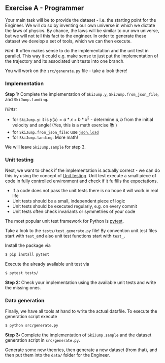 ## Exercise A - Programmer

Your main task will be to provide the dataset - i.e. the starting point for the Engineer.
We will do so by inventing our own universe in which we dictate the laws of physics.
By chance, the laws will be similar to our own universe, but we will not tell this
fact to the engineer. In order to generate these dataset we develop a set of tools,
which we can then execute.

_Hint_: It often makes sense to do the implementation and the unit test in parallel.
This way it could e.g. make sense to just put the implementation of the trajectory
and its associated unit tests into one branch.

You will work on the `src/generate.py` file - take a look there!

### Implementation

**Step 1:** Complete the implementation of `SkiJump.y`, `SkiJump.from_json_file`,
and `SkiJump.landing`.

_Hints:_
- for `SkiJump.y`: it is $y(x) = a*x + b*x^2$ - determine $a,b$ from the
  initial velocity and angle! (Yes, this is a math exercise :books: )
- for `SkiJump.from_json_file`: use [`json.load`](https://docs.python.org/3/library/json.html#json.load)
- for `SkiJump.landing`: More math!

We will leave `SkiJump.sample` for step 3.

### Unit testing

Next, we want to check if the implementation is actually correct - we can do this
by using the concept of [Unit testing](https://en.wikipedia.org/wiki/Unit_testing).
Unit test execute a small piece of code in fully controlled environment and check if it
fulfills the expectations.

- If a code does not pass the unit tests there is no hope it will work in real life
- Unit tests should be a small, independent piece of logic
- Unit tests should be executed regularly, e.g. on every commit
- Unit tests often check invariants or symmetries of your code

The most popular unit test framework for Python is [pytest](https://docs.pytest.org/en/stable/).

Take a look to the `tests/test_generate.py` file!
By convention unit test files start with `test_`and also unit test functions start with `test_`.

Install the package via
```sh
$ pip install pytest
```
Execute the already available unit test via
```sh
$ pytest tests/
```

**Step 2:** Check your implementation using the available unit tests and write the missing ones.

### Data generation

Finally, we have all tools at hand to write the actual datafile.
To execute the generation script execute
```sh
$ python src/generate.py
```

**Step 3:** Complete the implementation of `SkiJump.sample` and the dataset generation script in `src/generate.py`.

Generate some new theories, then generate a new dataset (from that), and then put them into
the `data/` folder for the Engineer.
